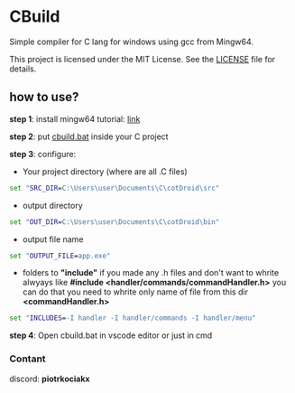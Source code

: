 # CBuild
Simple compiler for C lang for windows using gcc from Mingw64.

This project is licensed under the MIT License. See the [LICENSE](https://github.com/piotrkociakx/cbuild/blob/cf5e88dd072205be9a68f296a6756938348e5b64/LICENSE) file for details.

## how to use?

**step 1**: install mingw64 tutorial: [link](https://www.freecodecamp.org/news/how-to-install-c-and-cpp-compiler-on-windows/)

**step 2**: put [cbuild.bat](https://github.com/piotrkociakx/cbuild/blob/cf5e88dd072205be9a68f296a6756938348e5b64/cbuild.bat) inside your C project

**step 3**: configure:

- Your project directory (where are all .C files)
```bat
set "SRC_DIR=C:\Users\user\Documents\C\cotDroid\src"
```

- output directory
```bat
set "OUT_DIR=C:\Users\user\Documents\C\cotDroid\bin"
```

- output file name
```bat
set "OUTPUT_FILE=app.exe"
```

- folders to **"include"** if you made any .h files and don't want to whrite alwyays like **#include <handler/commands/commandHandler.h>** you can do that you need to whrite only name of file from this dir **<commandHandler.h>**
```bat
set "INCLUDES=-I handler -I handler/commands -I handler/menu"
```

**step 4**: Open cbuild.bat in vscode editor or just in cmd


### Contant

discord: **piotrkociakx**
